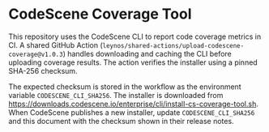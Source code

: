 # CodeScene Coverage Tool

This repository uses the CodeScene CLI to report code coverage metrics in CI.
A shared GitHub Action (`leynos/shared-actions/upload-codescene-coverage@v1.0.3`)
handles downloading and caching the CLI before uploading coverage results. The
action verifies the installer using a pinned SHA-256 checksum.

The expected checksum is stored in the workflow as the environment variable
`CODESCENE_CLI_SHA256`. The installer is downloaded from
<https://downloads.codescene.io/enterprise/cli/install-cs-coverage-tool.sh>.
When CodeScene publishes a new installer, update `CODESCENE_CLI_SHA256` and this
document with the checksum shown in their release notes.
